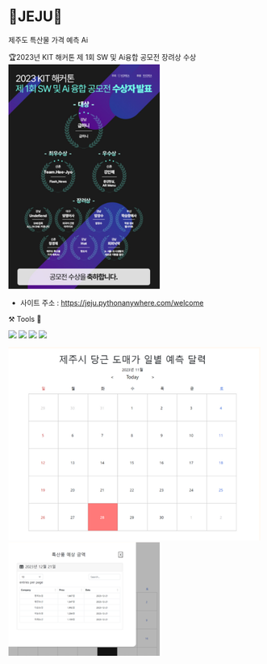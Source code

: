 # 🍊JEJU🥕
제주도 특산물 가격 예측 Ai

🏆2023년 KIT 해커톤 제 1회 SW 및 Ai융합 공모전 장려상 수상
<img src="공모전 수상내역.png" width = "300">
- 사이트 주소 : https://jeju.pythonanywhere.com/welcome


⚒️ Tools 🔧


<p>
<img src="https://img.shields.io/badge/PyCham-forestgreen?style=plastic&logo=PyCham&logoColor=000000"/>
<img src="https://img.shields.io/badge/Jupyter Notebook-orangered?style=plastic&logo=Jupyter&logoColor=F37626"/>
<img src="https://img.shields.io/badge/Tableau Public-royalblue?style=plastic&logo=Tableau&logoColor=E97627"/>
<img src="https://img.shields.io/badge/GitHub-rebeccapurple?style=plastic&logo=GitHub&logoColor=181717"/>
</p>


<img src="도매가 가격 달력 이미지.png" alt = "도매가 가격 달력" width = "500" style = "margin-right: 10px;">
<img src="특산품 예상 금액 이미지.png" width = "300">
